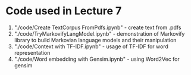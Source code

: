 # Code used in Lecture 7

1. "./code/Create TextCorpus FromPdfs.ipynb" - create text from .pdfs
2. "./code/TryMarkovifyLangModel.ipynb" - demonstration of Markovify library to build 
    Markovian language models and their manipulation
3. "./code/Context with TF-IDF.ipynb" - usage of TF-IDF for word representation
4. "./code/Word embedding with Gensim.ipynb" - using Word2Vec for gensim

 
